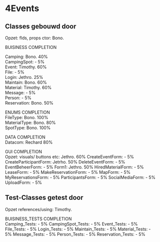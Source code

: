 # 4Events


## Classes gebouwd door
Opzet: flds, props ctor:        Bono.

BUISINESS                                                             COMPLETION

Camping:                        Bono.                                 40%   
CampingSpot:                    -                                      5%   
Event:                          Timothy.                              60%   
File:                           -                                      5%   
Login:                          Jethro.                               25%   
Maintain:                       Bono.                                 60%   
Material:                       Timothy.                              60%   
Message:                        -                                      5%   
Person:                         -                                      5%   
Reservation:                    Bono.                                 50%   

ENUMS                                                                 COMPLETION  
FileType:                       Bono.                                 100%  
MaterialType:                   Bono.                                  80%  
SpotType:                       Bono.                                 100%  

DATA                                                                  COMPLETION  
Datacom:                        Rechard                               80% 

GUI                                                                   COMPLETION  
Opzet: visuals/ buttons etc:    Jethro.                               60% 
CreateEventForm:                -                                      5% 
CreateParticipantForm:          Jetrho.                               50% 
DeleteEventForm:                -                                      5% 
EventBeheerForm:                -                                      5% 
Form1:                          Jethro.                               50% 
HiredMaterialForm:              -                                      5% 
LeaseForm:                      -                                      5% 
MakeReservationForm:            -                                      5% 
MapForm:                        -                                      5% 
MyReservationsForm:             -                                      5% 
ParticipantsForm:               -                                      5% 
SocialMediaForm:                -                                      5% 
UploadForm:                     -                                      5% 

## Test-Classes getest door
Opzet references/using:         Timothy.  

BUISINESS_TESTS                                                       COMPLETION  
Camping_Tests:                  -                                      5% 
CampingSpot_Tests:              -                                      5% 
Event_Tests:                    -                                      5% 
File_Tests:                     -                                      5% 
Login_Tests:                    -                                      5% 
Maintain_Tests:                 -                                      5% 
Material_Tests:                 -                                      5% 
Message_Tests:                  -                                      5% 
Person_Tests:                   -                                      5% 
Reservation_Tests:              -                                      5% 
